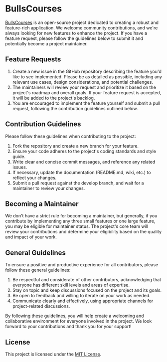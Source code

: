 # BullsCourses
[BullsCourses](https://www.bullscourses.com) is an open-source project dedicated to creating a robust and feature-rich application. We welcome community contributions, and we're always looking for new features to enhance the project. If you have a feature request, please follow the guidelines below to submit it and potentially become a project maintainer.

## Feature Requests
1. Create a new issue in the GitHub repository describing the feature you'd like to see implemented. Please be as detailed as possible, including any relevant use cases, design considerations, and potential challenges.
2. The maintainers will review your request and prioritize it based on the project's roadmap and overall goals. If your feature request is accepted, it will be added to the project's backlog.
3. You are encouraged to implement the feature yourself and submit a pull request, following the contribution guidelines outlined below.

## Contribution Guidelines
Please follow these guidelines when contributing to the project:
1. Fork the repository and create a new branch for your feature.
2. Ensure your code adheres to the project's coding standards and style guide.
3. Write clear and concise commit messages, and reference any related issues.
4. If necessary, update the documentation (README.md, wiki, etc.) to reflect your changes.
5. Submit a pull request against the develop branch, and wait for a maintainer to review your changes.


## Becoming a Maintainer
We don't have a strict rule for becoming a maintainer, but generally, if you contribute by implementing any three small features or one large feature, you may be eligible for maintainer status. The project's core team will review your contributions and determine your eligibility based on the quality and impact of your work.

## General Guidelines
To ensure a positive and productive experience for all contributors, please follow these general guidelines:

1. Be respectful and considerate of other contributors, acknowledging that everyone has different skill levels and areas of expertise.
2. Stay on topic and keep discussions focused on the project and its goals.
3. Be open to feedback and willing to iterate on your work as needed.
4. Communicate clearly and effectively, using appropriate channels for project-related discussions.

By following these guidelines, you will help create a welcoming and collaborative environment for everyone involved in the project. We look forward to your contributions and thank you for your support!

## License

This project is licensed under the [MIT License](LICENSE.md).
